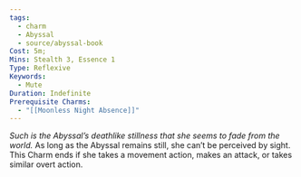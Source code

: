 ```yaml
---
tags:
  - charm
  - Abyssal
  - source/abyssal-book
Cost: 5m; 
Mins: Stealth 3, Essence 1
Type: Reflexive
Keywords:
  - Mute
Duration: Indefinite
Prerequisite Charms:
  - "[[Moonless Night Absence]]"
---
```

*Such is the Abyssal’s deathlike stillness that she seems to fade from the world.*
As long as the Abyssal remains still, she can’t be perceived by sight. This Charm ends if she takes a movement action, makes an attack, or takes similar overt action.